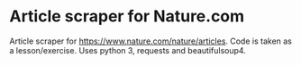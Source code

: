 # Article scraper for Nature.com
Article scraper for https://www.nature.com/nature/articles. Code is taken as a lesson/exercise.
Uses python 3, requests and beautifulsoup4.
